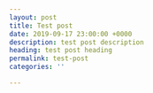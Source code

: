 ```yaml
---
layout: post
title: Test post
date: 2019-09-17 23:00:00 +0000
description: test post description
heading: test post heading
permalink: test-post
categories: ''

---
```

